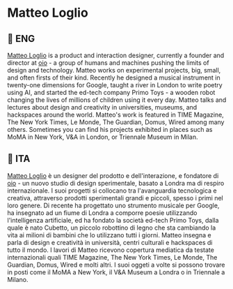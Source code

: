 # Matteo Loglio

## 🍟 ENG
[Matteo Loglio](https://matlo.me) is a product and interaction designer, currently a founder and director at [oio](https://oio.studio) - a group of humans and machines pushing the limits of design and technology. Matteo works on experimental projects, big, small, and often firsts of their kind. Recently he designed a musical instrument in twenty-one dimensions for Google, taught a river in London to write poetry using AI, and started the ed-tech company Primo Toys - a wooden robot changing the lives of millions of children using it every day. Matteo talks and lectures about design and creativity in universities, museums, and hackspaces around the world. Matteo's work is featured in TIME Magazine, The New York Times, Le Monde, The Guardian, Domus, Wired among many others. Sometimes you can find his projects exhibited in places such as MoMA in New York, V&A in London, or Triennale Museum in Milan.

## 🍕 ITA
[Matteo Loglio](https://matlo.me) è un designer del prodotto e dell'interazione, e fondatore di [oio](https://oio.studio) - un nuovo studio di design sperimentale, basato a Londra ma di respiro internazionale. I suoi progetti si collocano tra l'avanguardia tecnologica e creativa, attraverso prodotti sperimentali grandi e piccoli, spesso i primi nel loro genere. Di recente ha progettato uno strumento musicale per Google, ha insegnato ad un fiume di Londra a comporre poesie utilizzando l'intelligenza artificiale, ed ha fondato la società ed-tech Primo Toys, dalla quale è nato Cubetto, un piccolo robottino di legno che sta cambiando la vita ai milioni di bambini che lo utilizzano tutti i giorni. Matteo insegna e parla di design e creatività in università, centri culturali e hackspaces di tutto il mondo. I lavori di Matteo ricevono copertura mediatica da testate internazionali quali TIME Magazine, The New York Times, Le Monde, The Guardian, Domus, Wired e molti altri. I suoi oggeti a volte si possono trovare in posti come il MoMA a New York, il V&A Museum a Londra o in Triennale a Milano.
